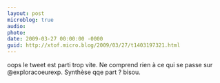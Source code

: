 ```yaml
---
layout: post
microblog: true
audio: 
photo: 
date: 2009-03-27 00:00:00 -0000
guid: http://xtof.micro.blog/2009/03/27/t1403197321.html
---
```

oops le tweet est parti trop vite.  Ne comprend rien à ce qui se passe sur @exploracoeurexp.  Synthèse qqe part ? bisou.
